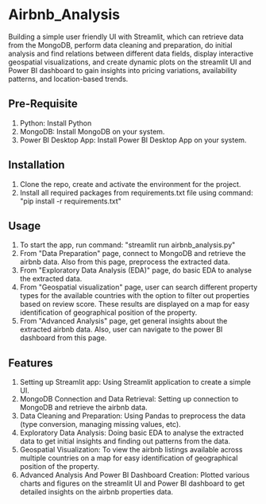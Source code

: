 # Airbnb_Analysis
Building a simple user friendly UI with Streamlit, which can retrieve data from the MongoDB, perform data cleaning and preparation, do initial analysis and find relations between different data fields, display interactive geospatial visualizations, and create dynamic plots on the streamlit UI and Power BI dashboard to gain insights into pricing variations, availability patterns, and location-based trends.
## Pre-Requisite
1) Python: Install Python
2) MongoDB: Install MongoDB on your system.
3) Power BI Desktop App: Install Power BI Desktop App on your system.

## Installation
1) Clone the repo, create and activate the environment for the project.
2) Install all required packages from requirements.txt file using command: "pip install -r requirements.txt"

## Usage
1) To start the app, run command: "streamlit run airbnb_analysis.py"
2) From "Data Preparation" page, connect to MongoDB and retrieve the airbnb data. Also from this page, preprocess the extracted data.
3) From "Exploratory Data Analysis (EDA)" page, do basic EDA to analyse the extracted data.
4) From "Geospatial visualization" page, user can search different property types for the available countries with the option to filter out properties based on review score. These results are displayed on a map for easy identification of geographical position of the property.
5) From "Advanced Analysis" page, get general insights about the extracted airbnb data. Also, user can navigate to the power BI dashboard from this page. 

## Features
1) Setting up Streamlit app: Using Streamlit application to create a simple UI.
2) MongoDB Connection and Data Retrieval: Setting up connection to MongoDB and retrieve the airbnb data.
3) Data Cleaning and Preparation: Using Pandas to preprocess the data (type conversion, managing missing values, etc).
4) Exploratory Data Analysis: Doing basic EDA to analyse the extracted data to get initial insights and finding out patterns from the data.
5) Geospatial Visualization: To view the airbnb listings available across multiple countries on a map for easy identification of geographical position of the property.
6) Advanced Analysis And Power BI Dashboard Creation: Plotted various charts and figures on the streamlit UI and Power BI dashboard to get detailed insights on the airbnb properties data.